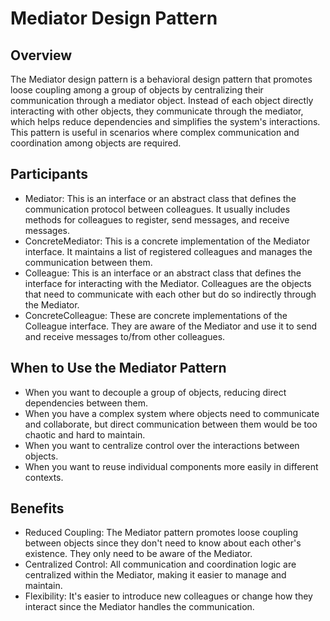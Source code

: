 # Mediator Design Pattern
## Overview
The Mediator design pattern is a behavioral design pattern that promotes loose coupling among a group of objects by centralizing their communication through a mediator object. Instead of each object directly interacting with other objects, they communicate through the mediator, which helps reduce dependencies and simplifies the system's interactions. This pattern is useful in scenarios where complex communication and coordination among objects are required.
## Participants
- Mediator: This is an interface or an abstract class that defines the communication protocol between colleagues. It usually includes methods for colleagues to register, send messages, and receive messages.
- ConcreteMediator: This is a concrete implementation of the Mediator interface. It maintains a list of registered colleagues and manages the communication between them.
- Colleague: This is an interface or an abstract class that defines the interface for interacting with the Mediator. Colleagues are the objects that need to communicate with each other but do so indirectly through the Mediator.
- ConcreteColleague: These are concrete implementations of the Colleague interface. They are aware of the Mediator and use it to send and receive messages to/from other colleagues.
## When to Use the Mediator Pattern
- When you want to decouple a group of objects, reducing direct dependencies between them.
- When you have a complex system where objects need to communicate and collaborate, but direct communication between them would be too chaotic and hard to maintain.
- When you want to centralize control over the interactions between objects.
- When you want to reuse individual components more easily in different contexts.
## Benefits
- Reduced Coupling: The Mediator pattern promotes loose coupling between objects since they don't need to know about each other's existence. They only need to be aware of the Mediator.
- Centralized Control: All communication and coordination logic are centralized within the Mediator, making it easier to manage and maintain.
- Flexibility: It's easier to introduce new colleagues or change how they interact since the Mediator handles the communication.

